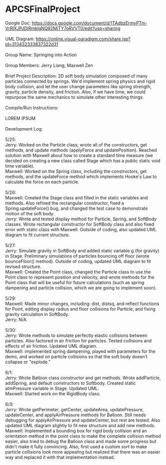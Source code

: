 # APCSFinalProject

Google Doc: https://docs.google.com/document/d/1TAdbzErmyPTm-VrRlXJPJDjRmklgNQ92MiTY7oRVVT0/edit?usp=sharing \
\
UML Diagram: https://online.visual-paradigm.com/share.jsp?id=313432333837322d31 \
\
Group Name: Springing into Action\
\
Group Members: Jerry Liang, Maxwell Zen\
\
Brief Project Description:  2D soft body simulation composed of many particles connected by springs. We'd implement spring physics and rigid body collision, and let the user change parameters like spring strength, gravity, particle density, and friction. Also, if we have time, we could repurpose the same mechanics to simulate other interesting things. \
\
Compile/Run Instructions:\
\
LOREM IPSUM\
\
Development Log:\
\
5/25:\
Jerry: Worked on the Particle class; wrote all of the constructors, get methods, and update methods (applyForce and updatePosition). Reached solution with Maxwell about how to create a standard time measure (we decided on creating a new class called Stage which has a public static void time variable). \
Maxwell: Worked on the Spring class, including the constructors, get methods, and the updateForce method which implements Hooke's Law to calculate the force on each particle. \
\
5/26: \
Maxwell: Created the Stage class and filled in the static variables and methods. Also refined the rectangular constructor, fixed a Spring.updateForce() bug, and changed the test case to demonstrate motion of the soft body. \
Jerry: Wrote and tested display method for Particle, Spring, and SoftBody classes. Wrote rectangular constructor for SoftBody class and also fixed error with static class with Maxwell. Outside of coding, also updated UML diagram to fit current structure.\
\
5/27:\
Jerry: Simulate gravity in SoftBody and added static variable g (for gravity) in Stage. Preliminary simulations of particles bouncing off floor (wrote bounceFloor() method). Outside of coding, updated UML diagram to fit revised structure. \
Maxwell: Created the Point class, changed the Particle class to use the Point class to represent position and velocity, and wrote methods for the Point class that will be useful for future calculations (such as spring dampening and particle collision, which we are going to implement soon). \
\
5/29: \
Maxwell: Made minor changes, including: dist, distsq, and reflect functions for Point, editing display radius and floor collisions for Particle, and fixing gravity calculation in SoftBody. \
Jerry: N/A \
\
5/30: \
Jerry: Wrote methods to simulate perfectly elastic collisions between particles. Also factored in air friction for particles. Tested collisions and effects of air friction. Updated UML diagram. \
Maxwell: implemented spring dampening, played with parameters for the demo, and worked on particle collisions so that the soft body doesn't collapse or "explode." \
\
6/1: \
Jerry: Wrote Balloon class constructor and get methods. Wrote addParticle, addSpring, and default constructors to Softbody. Created static atmPressure variable in Stage. Updated UML. \
Maxwell: Started work on the RigidBody class. \
\
6/3: \
Jerry: Wrote getPerimeter, getCenter, updateArea, updatePressure, updateCenter, and applyAirPressure methods for Balloon. Still needs debugging for applyAirPressure and updateCenter, but rest are tested. Also updated UML diagram slightly to fit new structure and add new methods. \
Maxwell: Implemented a bounding box for rigid body collision and an orientation method in the point class to make the complete collision method easier, also tried to debug the Balloon class and made some progress but didn't make it fully convincing. Also, first used a custom sort to make particle collisions look more appealing but realized that there was an easier way and replaced it with that implementation instead. 
